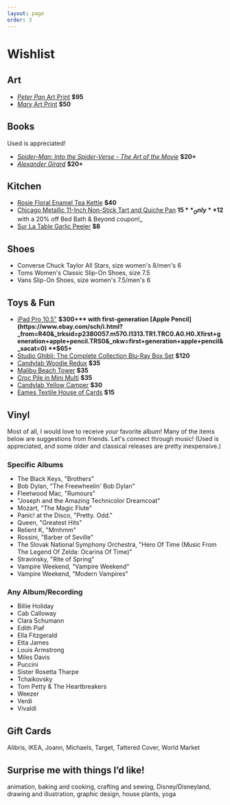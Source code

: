 ```yaml
---
layout: page
order: 3
---
```


# Wishlist

## Art

- [_Peter Pan_ Art Print](https://www.gallerynucleus.com/detail/23540/) **$95**
- [_Mary_ Art Print](https://www.gallerynucleus.com/detail/26449/) **$50**

## Books

Used is appreciated!

- [_Spider-Man: Into the Spider-Verse - The Art of the Movie_](https://www.alibris.com/Spider-Man-Into-the-Spider-Verse-The-Art-of-the-Movie-Ramin-Zahed/book/41207677) **$20+**
- [_Alexander Girard_](https://www.alibris.com/Alexander-Girard-Todd-Oldham/book/17907387) **$20+**

## Kitchen

- [Rosie Floral Enamel Tea Kettle](https://www.worldmarket.com/product/rosie-floral-enamel-tea-kettle.do) **$40**
- [Chicago Metallic 11-Inch Non-Stick Tart and Quiche Pan](https://www.bedbathandbeyond.com/store/product/chicago-metallic-trade-11-inch-non-stick-tart-and-quiche-pan/5242469) **$15** _Only **$12** with a 20% off Bed Bath & Beyond coupon!_
- [Sur La Table Garlic Peeler](https://www.surlatable.com/sur-la-table-garlic-rollers/PRO-3418241.html) **$8**

## Shoes

- Converse Chuck Taylor All Stars, size women's 8/men's 6
- Toms Women's Classic Slip-On Shoes, size 7.5
- Vans Slip-On Shoes, size women's 7.5/men's 6

## Toys &amp; Fun

- [iPad Pro 10.5"](https://swappa.com/buy/apple-ipad-pro-105) **$300+** with first-generation [Apple Pencil](https://www.ebay.com/sch/i.html?_from=R40&_trksid=p2380057.m570.l1313.TR1.TRC0.A0.H0.Xfirst+generation+apple+pencil.TRS0&_nkw=first+generation+apple+pencil&_sacat=0) **$65+**
- [Studio Ghibli: The Complete Collection Blu-Ray Box Set](https://www.ghiblistudios.com/shop/the-complete-collection-blu-ray-dvd-box-set/) **$120**
- [Candylab Woodie Redux](https://www.candylabtoys.com/collections/americana/products/woodie-redux) **$35**
- [Malibu Beach Tower](https://www.candylabtoys.com/collections/stac/products/malibu-beach-tower) **$35**
- [Croc Pile in Mini Multi](https://www.areaware.com/products/croc-pile?variant=13691677278243) **$35**
- [Candylab Yellow Camper](https://www.candylabtoys.com/collections/americana/products/green-camper) **$30**
- [Eames Textile House of Cards](https://shop.eamesoffice.com/toys/house-of-cards/textile-house-of-cards.html) **$15**

## Vinyl

Most of all, I would love to receive _your_ favorite album! Many of the items below are suggestions from friends. Let's connect through music! (Used is appreciated, and some older and classical releases are pretty inexpensive.)

### Specific Albums

- The Black Keys, "Brothers"
- Bob Dylan, "The Freewheelin' Bob Dylan"
- Fleetwood Mac, "Rumours"
- "Joseph and the Amazing Technicolor Dreamcoat"
- Mozart, "The Magic Flute"
- Panic! at the Disco, "Pretty. Odd."
- Queen, "Greatest Hits"
- Relient K, "Mmhmm"
- Rossini, "Barber of Seville"
- The Slovak National Symphony Orchestra, "Hero Of Time (Music From The Legend Of Zelda: Ocarina Of Time)"
- Stravinsky, "Rite of Spring"
- Vampire Weekend, "Vampire Weekend"
- Vampire Weekend, "Modern Vampires"

### Any Album/Recording

- Billie Holiday
- Cab Calloway
- Clara Schumann
- Edith Piaf
- Ella Fitzgerald
- Etta James
- Louis Armstrong
- Miles Davis
- Puccini
- Sister Rosetta Tharpe
- Tchaikovsky
- Tom Petty &amp; The Heartbreakers
- Weezer
- Verdi
- Vivaldi

## Gift Cards

Alibris, IKEA, Joann, Michaels, Target, Tattered Cover, World Market

## Surprise me with things I’d like!

animation, baking and cooking, crafting and sewing, Disney/Disneyland, drawing and illustration, graphic design, house plants, yoga

<style>
  .page div.whole {
    float: none;
    margin-left: auto;
    margin-right: auto;
    max-width: 640px;
  }

  h2 {
    margin-top: 1.5em;
  }

  h3 {
    margin: 1.5em auto 0;
  }

  h3 span {
    font-weight: 300;
  }

  h3 + p {
    font-style: italic;
    margin-top: 0;
  }
</style>
